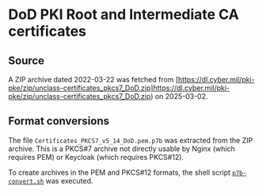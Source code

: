 # DoD PKI Root and Intermediate CA certificates

## Source

A ZIP archive dated 2022-03-22 was fetched from [https://dl.cyber.mil/pki-pke/zip/unclass-certificates_pkcs7_DoD.zip]https://dl.cyber.mil/pki-pke/zip/unclass-certificates_pkcs7_DoD.zip) on 2025-03-02.

## Format conversions

The file `Certificates_PKCS7_v5_14_DoD.pem.p7b` was extracted from the ZIP archive. This is a PKCS#7 archive not directly usable by Nginx (which requires PEM) or Keycloak (which requires PKCS#12).

To create archives in the PEM and PKCS#12 formats, the shell script [`p7b-convert.sh`](p7b-convert.sh) was executed.
